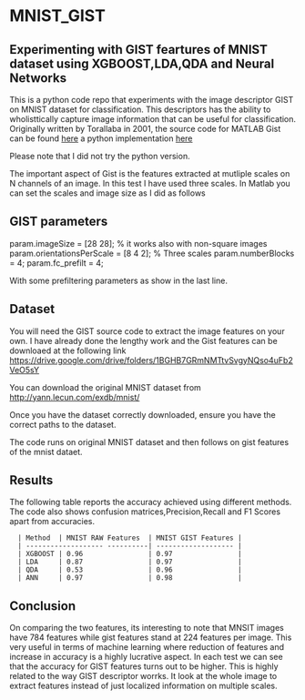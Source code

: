 # MNIST_GIST
## Experimenting with GIST feartures of MNIST dataset using XGBOOST,LDA,QDA and Neural Networks

This is a python code repo that experiments with the image descriptor GIST on MNIST dataset for classification.
This descriptors has the ability to wholisttically capture image information that can be useful for classification. 
Originally written by Torallaba in 2001, the source code for MATLAB Gist can be found [here](http://people.csail.mit.edu/torralba/code/spatialenvelope/) a python implementation [here](https://pypi.org/project/pyleargist/)

Please note that I did not try the python version.

The important aspect of Gist is the features extracted at mutliple scales on N channels of an image. In this test I have used 
three scales. In Matlab you can set the scales and image size as I did as follows

## GIST parameters
param.imageSize = [28 28]; % it works also with non-square images
param.orientationsPerScale = [8 4 2]; % Three scales
param.numberBlocks = 4;
param.fc_prefilt = 4;

With some prefiltering parameters as show in the last line.

## Dataset
You will need the GIST source code to extract the image features on your own. I have already done the lengthy work and the Gist 
features can be downloaed at the following link
https://drive.google.com/drive/folders/1BGHB7GRmNMTtvSvgyNQso4uFb2VeO5sY

You can download the original MNIST dataset from http://yann.lecun.com/exdb/mnist/

Once you have the dataset correctly downloaded, ensure you have the correct paths to the dataset.

The code runs on original MNIST dataset and then follows on gist features of the mnist dataet.
## Results
The following table reports the accuracy achieved using different methods. The code also shows confusion matrices,Precision,Recall and F1 Scores apart from accuracies.

      | Method  | MNIST RAW Features  | MNIST GIST Features |
      | ------------------- ----------| ------------------- |
      | XGBOOST | 0.96                | 0.97                |
      | LDA     | 0.87                | 0.97                |
      | QDA     | 0.53                | 0.96                |
      | ANN     | 0.97                | 0.98                |

## Conclusion
On comparing the two features, its interesting to note that MNSIT images have 784 features while gist features stand at 224 features
per image. This very useful in terms of machine learning where reduction of features and increase in accuracy is a highly lucrative 
aspect. In each test we can see that the accuracy for GIST features turns out to be higher. This is highly related to the way GIST descriptor worrks. It look at the whole image to extract features instead of just localized information on multiple scales.
